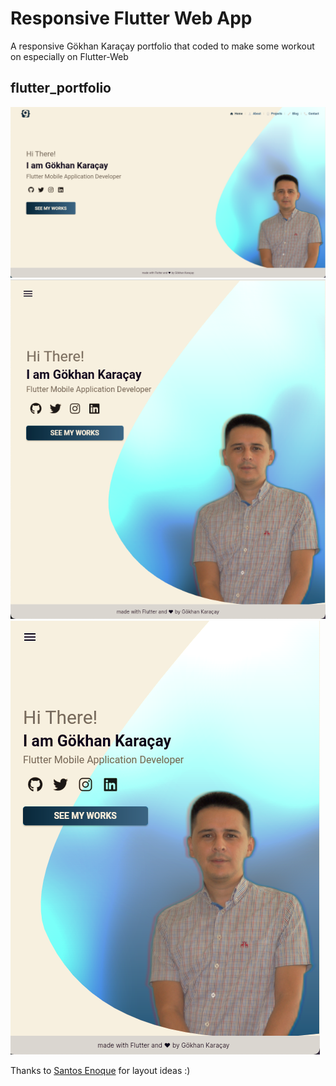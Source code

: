 # Responsive Flutter Web App

A responsive Gökhan Karaçay portfolio that coded to make some workout on especially on Flutter-Web

## flutter_portfolio

![Large Screen](https://raw.githubusercontent.com/gokhankar/flutter_web_portfolio/main/screenshots/1.png)
![Middle Screen](https://raw.githubusercontent.com/gokhankar/flutter_web_portfolio/main/screenshots/2.png)
![Small Screen](https://raw.githubusercontent.com/gokhankar/flutter_web_portfolio/main/screenshots/3.png)

Thanks to [Santos Enoque](https://github.com/Santos-Enoque) for layout ideas :)
 